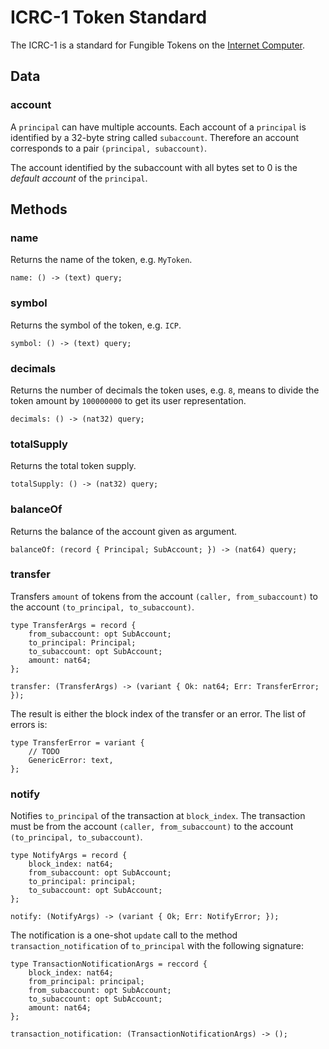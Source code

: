 # ICRC-1 Token Standard

The ICRC-1 is a standard for Fungible Tokens on the [Internet Computer](https://internetcomputer.org).

## Data

### account

A `principal` can have multiple accounts. Each account of a `principal` is identified by a 32-byte string called `subaccount`. Therefore an account corresponds to a pair `(principal, subaccount)`.

The account identified by the subaccount with all bytes set to 0 is the _default account_ of the `principal`.

## Methods

### name

Returns the name of the token, e.g. `MyToken`.

```
name: () -> (text) query;
```

### symbol

Returns the symbol of the token, e.g. `ICP`.

```
symbol: () -> (text) query;
```

### decimals

Returns the number of decimals the token uses, e.g. `8`, means to divide the token amount by `100000000` to get its user representation.

```
decimals: () -> (nat32) query;
```

### totalSupply

Returns the total token supply.

```
totalSupply: () -> (nat32) query;
```

### balanceOf

Returns the balance of the account given as argument.

```
balanceOf: (record { Principal; SubAccount; }) -> (nat64) query;
```

### transfer

Transfers `amount` of tokens from the account `(caller, from_subaccount)` to the account `(to_principal, to_subaccount)`.

```
type TransferArgs = record {
    from_subaccount: opt SubAccount;
    to_principal: Principal;
    to_subaccount: opt SubAccount;
    amount: nat64;
};

transfer: (TransferArgs) -> (variant { Ok: nat64; Err: TransferError; });
```

The result is either the block index of the transfer or an error. The list of errors is:

```
type TransferError = variant {
    // TODO
    GenericError: text,
};
```

### notify

Notifies `to_principal` of the transaction at `block_index`. The transaction must be from the account `(caller, from_subaccount)` to the account `(to_principal, to_subaccount)`.

```
type NotifyArgs = record {
    block_index: nat64;
    from_subaccount: opt SubAccount;
    to_principal: principal;
    to_subaccount: opt SubAccount;
};

notify: (NotifyArgs) -> (variant { Ok; Err: NotifyError; });
```

The notification is a one-shot `update` call to the method `transaction_notification` of `to_principal` with the following signature:

```
type TransactionNotificationArgs = reccord {
    block_index: nat64;
    from_principal: principal;
    from_subaccount: opt SubAccount;
    to_subaccount: opt SubAccount;
    amount: nat64;
};

transaction_notification: (TransactionNotificationArgs) -> ();
```